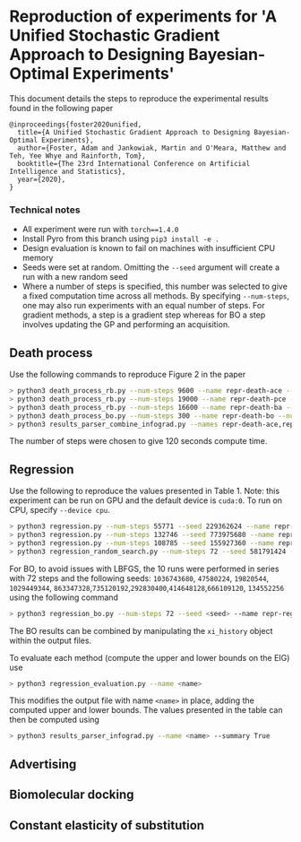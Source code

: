 # Reproduction of experiments for 'A Unified Stochastic Gradient Approach to Designing Bayesian-Optimal Experiments'

This document details the steps to reproduce the experimental results found in the following paper
```
@inproceedings{foster2020unified,
  title={A Unified Stochastic Gradient Approach to Designing Bayesian-Optimal Experiments},
  author={Foster, Adam and Jankowiak, Martin and O'Meara, Matthew and Teh, Yee Whye and Rainforth, Tom},
  booktitle={The 23rd International Conference on Artificial Intelligence and Statistics},
  year={2020},
}
```

### Technical notes
 - All experiment were run with `torch==1.4.0`
 - Install Pyro from this branch using `pip3 install -e .`
 - Design evaluation is known to fail on machines with insufficient CPU memory
 - Seeds were set at random. Omitting the `--seed` argument will create a run with a new random seed
 - Where a number of steps is specified, this number was selected to give a fixed computation time across all methods. By specifying `--num-steps`, one may also run experiments with an equal number of steps. For gradient methods, a step is a gradient step whereas for BO a step involves updating the GP and performing an acquisition. 
 
 ## Death process
 Use the following commands to reproduce Figure 2 in the paper
 ```bash
> python3 death_process_rb.py --num-steps 9600 --name repr-death-ace --num-parallel 100 --seed 591971072 --estimator ace
> python3 death_process_rb.py --num-steps 19000 --name repr-death-pce --num-parallel 100 --seed 774423808 --estimator pce
> python3 death_process_rb.py --num-steps 16600 --name repr-death-ba --num-parallel 100 --seed 1019347136 --estimator posterior
> python3 death_process_bo.py --num-steps 300 --name repr-death-bo --num-parallel 100 --seed 1391488
> python3 results_parser_combine_infograd.py --names repr-death-ace,repr-death-ce,repr-death-ba,repr-death-bo
```
The number of steps were chosen to give 120 seconds compute time.

## Regression
Use the following to reproduce the values presented in Table 1. Note: this experiment can be run on GPU and the default device is `cuda:0`. To run on CPU, specify `--device cpu`.
```bash
> python3 regression.py --num-steps 55771 --seed 229362624 --name repr-regr-ace --estimator ace
> python3 regression.py --num-steps 132746 --seed 773975680 --name repr-regr-pce --estimator pce
> python3 regression.py --num-steps 108785 --seed 155927360 --name repr-regr-ba --estimator posterior
> python3 regression_random_search.py --num-steps 72 --seed 581791424 --name repr-regr-rs
```
For BO, to avoid issues with LBFGS, the 10 runs were performed in series with 72 steps and the following seeds: `1036743680`, `47580224`, `19820544`, `1029449344`, `863347328`,`735120192`,`292830400`,`414648128`,`666109120`, `134552256` using the following command
```bash
> python3 regression_bo.py --num-steps 72 --seed <seed> --name repr-regr-bo-run<i>
```
The BO results can be combined by manipulating the `xi_history` object within the output files.

To evaluate each method (compute the upper and lower bounds on the EIG) use
```bash
> python3 regression_evaluation.py --name <name>
```
This modifies the output file with name `<name>` in place, adding the computed upper and lower bounds. The values presented in the table can then be computed using
```bash
> python3 results_parser_infograd.py --name <name> --summary True
```

## Advertising


## Biomolecular docking



## Constant elasticity of substitution